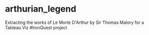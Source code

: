 # arthurian_legend
 Extracting the works of Le Morte D'Arthur by Sir Thomas Malory for a Tableau Viz #IronQuest project

